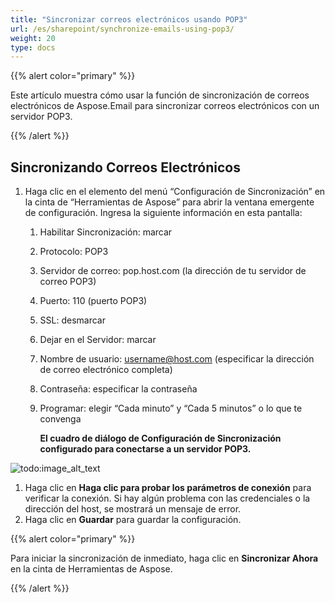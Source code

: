 ```yaml
---
title: "Sincronizar correos electrónicos usando POP3"
url: /es/sharepoint/synchronize-emails-using-pop3/
weight: 20
type: docs
---
```



{{% alert color="primary" %}} 

Este artículo muestra cómo usar la función de sincronización de correos electrónicos de Aspose.Email para sincronizar correos electrónicos con un servidor POP3. 

{{% /alert %}} 
## **Sincronizando Correos Electrónicos**
1. Haga clic en el elemento del menú “Configuración de Sincronización” en la cinta de “Herramientas de Aspose” para abrir la ventana emergente de configuración. Ingresa la siguiente información en esta pantalla: 
   1. Habilitar Sincronización: marcar
   1. Protocolo: POP3
   1. Servidor de correo: pop.host.com (la dirección de tu servidor de correo POP3)
   1. Puerto: 110 (puerto POP3)
   1. SSL: desmarcar
   1. Dejar en el Servidor: marcar
   1. Nombre de usuario: username@host.com (especificar la dirección de correo electrónico completa)
   1. Contraseña: especificar la contraseña
   1. Programar: elegir “Cada minuto” y “Cada 5 minutos” o lo que te convenga 

      **El cuadro de diálogo de Configuración de Sincronización configurado para conectarse a un servidor POP3.** 

![todo:image_alt_text](synchronize-emails-using-pop3_1.png)




1. Haga clic en **Haga clic para probar los parámetros de conexión** para verificar la conexión. Si hay algún problema con las credenciales o la dirección del host, se mostrará un mensaje de error.
1. Haga clic en **Guardar** para guardar la configuración.

{{% alert color="primary" %}} 

Para iniciar la sincronización de inmediato, haga clic en **Sincronizar Ahora** en la cinta de Herramientas de Aspose. 

{{% /alert %}}